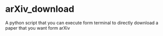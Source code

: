 # arXiv_download
A python script that you can execute form terminal to directly download a paper that you want form arXiv
